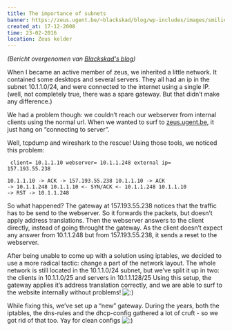 ```yaml
---
title: The importance of subnets
banner: https://zeus.ugent.be/~blackskad/blog/wp-includes/images/smilies/icon_smile.gif
created_at: 17-12-2008
time: 23-02-2016
location: Zeus kelder
---
```


<em>(Bericht overgenomen van <a href="https://zeus.ugent.be/~blackskad/blog/">Blackskad's blog</a>)</em>

When I became an active member of zeus, we inherited a little network. It contained some desktops and several servers. They all had an ip in the subnet 10.1.1.0/24, and were connected to the internet using a single IP. (well, not completely true, there was a spare gateway. But that didn’t make any difference.)

We had a problem though: we couldn’t reach our webserver from internal clients using the normal url. When we wanted to surf to <a href="https://zeus.ugent.be">zeus.ugent.be</a>, it just hang on “connecting to server”.

Well, tcpdump and wireshark to the rescue! Using those tools, we noticed this problem:

<code> client= 10.1.1.10
webserver= 10.1.1.248
external ip= 157.193.55.238</code>

<code>10.1.1.10    -&gt;  ACK -&gt;    157.193.55.238
10.1.1.10    -&gt;  ACK -&gt;    10.1.1.248
10.1.1.10 &lt;- SYN/ACK &lt;- 10.1.1.248
10.1.1.10    -&gt; RST  -&gt;    10.1.1.248</code>

So what happened? The gateway at 157.193.55.238 notices that the traffic has to be send to the webserver. So it forwards the packets, but doesn’t apply address translations. Then the webserver answers to the client directly, instead of going throught the gateway. As the client doesn’t expect any answer from 10.1.1.248 but from 157.193.55.238, it sends a reset to the webserver.

After being unable to come up with a solution using iptables, we decided to use a more radical tactic: change a part of the network layout. The whole network is still located in the 10.1.1.0/24 subnet, but we’ve split it up in two: the clients in 10.1.1.0/25 and servers in 10.1.1.128/25 Using this setup, the gateway applies it’s address translation correctly, and we are able to surf to the website internally without problems! <img class="wp-smiley" src="https://zeus.ugent.be/~blackskad/blog/wp-includes/images/smilies/icon_smile.gif" alt=":)" />

While fixing this, we’ve set up a “new” gateway. During the years, both the iptables, the dns-rules and the dhcp-config gathered a lot of cruft - so we got rid of that too. Yay for clean configs <img class="wp-smiley" src="https://zeus.ugent.be/~blackskad/blog/wp-includes/images/smilies/icon_smile.gif" alt=":)" />
